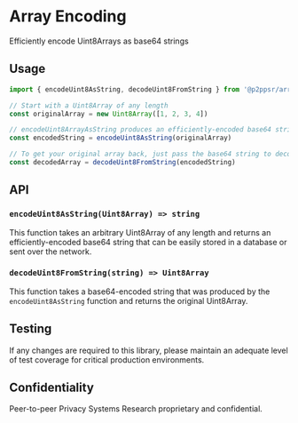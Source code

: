 # Array Encoding

Efficiently encode Uint8Arrays as base64 strings

## Usage

```js
import { encodeUint8AsString, decodeUint8FromString } from '@p2ppsr/array-encoding'

// Start with a Uint8Array of any length
const originalArray = new Uint8Array([1, 2, 3, 4])

// encodeUint8ArrayAsString produces an efficiently-encoded base64 string
const encodedString = encodeUint8AsString(originalArray)

// To get your original array back, just pass the base64 string to decodeUint8FromString
const decodedArray = decodeUint8FromString(encodedString)
```

## API

### `encodeUint8AsString(Uint8Array) => string`

This function takes an arbitrary Uint8Array of any length and returns an efficiently-encoded base64 string that can be easily stored in a database or sent over the network.

### `decodeUint8FromString(string) => Uint8Array`

This function takes a base64-encoded string that was produced by the `encodeUint8AsString` function and returns the original Uint8Array.

## Testing

If any changes are required to this library, please maintain an adequate level of test coverage for critical production environments.

## Confidentiality

Peer-to-peer Privacy Systems Research proprietary and confidential.